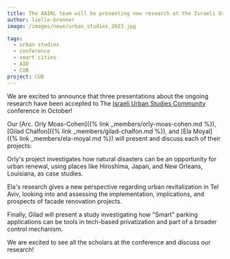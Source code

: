 ```yaml
---
title: The AAIRL team will be presenting new research at the Israeli Urban Community conference
author: lielle-brenner
image: /images/news/urban_studies_2023.jpg

tags:
  - urban studies
  - conference
  - smart cities
  - AID
  - CUB
project: CUB
---
```



We are excited to announce that three presentations about the ongoing research have been accepted to The <a href="https://www.facebook.com/groups/urbanstudiesisrael/">Israeli Urban Studies Community</a> conference in October!

Our [Arc. Orly Moas-Cohen]({% link _members/orly-moas-cohen.md %}), [Gilad Chalfon]({% link _members/gilad-chalfon.md %}), and [Ela Moyal]({% link _members/ela-moyal.md %}) will present and discuss each of their projects:

Orly's project investigates how natural disasters can be an opportunity for urban renewal, using places like Hiroshima, Japan, and New Orleans, Louisiana, as case studies. 

Ela's research gives a new perspective regarding urban revitalization in Tel Aviv, looking into and assessing the implementation, implications, and prospects of facade renovation projects. 

Finally, Gilad will present a study investigating how "Smart" parking applications can be tools in tech-based privatization and part of a broader control mechanism. 

We are excited to see all the scholars at the conference and discuss our research!

